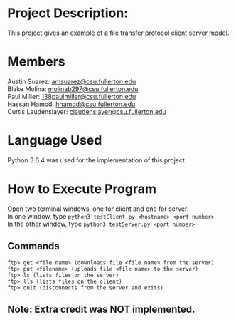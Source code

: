 # Project Description:
This project gives an example of a file transfer protocol client server model.

# Members
Austin Suarez: amsuarez@csu.fullerton.edu <br/>
Blake Molina: molinab297@csu.fullerton.edu <br/>
Paul Miller: 138paulmiller@csu.fullerton.edu <br/>
Hassan Hamod: hhamod@csu.fullerton.edu <br/>
Curtis Laudenslayer: claudenslayer@csu.fullerton.edu <br/>

# Language Used
Python 3.6.4 was used for the implementation of this project

# How to Execute Program
Open two terminal windows, one for client and one for server. <br/>
In one window, type ``` python3 testClient.py <hostname> <port number> ``` <br/>
In the other window, type ``` python3 testServer.py <port number> ```

## Commands
```
ftp> get <file name> (downloads file <file name> from the server)
ftp> put <filename> (uploads file <file name> to the server)
ftp> ls (lists files on the server)
ftp> lls (lists files on the client)
ftp> quit (disconnects from the server and exits)
```

## Note: Extra credit was NOT implemented.
